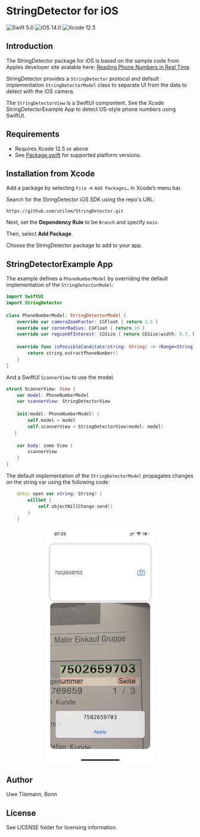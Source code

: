 # StringDetector for iOS

![Swift 5.0](https://img.shields.io/badge/Swift-5.0-green.svg)
![iOS 14.0](https://img.shields.io/badge/iOS-14.0-blue.svg)
![Xcode 12.5](https://img.shields.io/badge/Xcode-12.5-yellow.svg)


## Introduction
The StringDetector package for iOS is based on the sample code from Apples developer site avalable here: 
[Reading Phone Numbers in Real Time](https://developer.apple.com/documentation/vision/reading_phone_numbers_in_real_time). 

StringDetector provides a `StringDetector` protocol and default implementation `StringDetectorModel` class to separate UI from the data to detect with the iOS camera. 

The `StringDetectorView` is a SwiftUI compontent. See the Xcode StringDetectorExample App to detect US-style phone numbers using SwiftUI.

## Requirements

- Requires Xcode 12.5 or above
- See [Package.swift](Package.swift) for supported platform versions.

## Installation from Xcode 

Add a package by selecting `File` → `Add Packages…` in Xcode’s menu bar.

Search for the StringDetector iOS SDK using the repo's URL:
```console
https://github.com/utilem/StringDetector.git
```

Next, set the **Dependency Rule** to be `Branch` and specify `main`.

Then, select **Add Package**.

Choose the StringDetector package to add to your app.

## StringDetectorExample App

The example defines a `PhoneNumberModel` by overriding the default implementation of the `StringDetectorModel`:

```Swift
import SwiftUI
import StringDetector

class PhoneNumberModel: StringDetectorModel {
    override var cameraZoomFactor: CGFloat { return 1.5 }
    override var cornerRadius: CGFloat { return 16 }
    override var regionOfInterest: CGSize { return CGSize(width: 0.7, height: 0.2) }
    
    override func isPossibleCanditate(string: String) -> (Range<String.Index>, String)? {
        return string.extractPhoneNumber()
    }
}
```
And a SwiftUI `ScannerView` to use the model.

```Swift
struct ScannerView: View {
    var model: PhoneNumberModel
    var scannerView: StringDetectorView

    init(model: PhoneNumberModel) {
        self.model = model
        self.scannerView = StringDetectorView(model: model)
   }

    var body: some View {
        scannerView
    }
}
```
The default implementation of the `StringDetectorModel` propagates changes on the string var using the following code:

```Swift
    @objc open var string: String? {
        willSet {
            self.objectWillChange.send()
        }
    }
```

<p align="center">
  <img src="StringDetectorExample.jpg" />
</p>

## Author

Uwe Tilemann, Bonn

## License

See LICENSE folder for licensing information.
